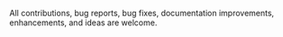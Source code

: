 All  contributions,  bug  reports,  bug  fixes,  documentation  improvements, enhancements, and ideas are welcome.
